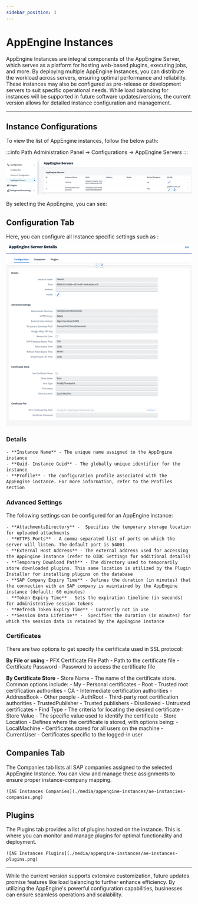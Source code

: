 ```yaml
---
sidebar_position: 3
---
```


# AppEngine Instances

AppEngine Instances are integral components of the AppEngine Server, which serves as a platform for hosting web-based plugins, executing jobs, and more. By deploying multiple AppEngine Instances, you can distribute the workload across servers, ensuring optimal performance and reliability. These instances may also be configured as pre-release or development servers to suit specific operational needs. While load balancing for instances will be supported in future software updates/versions, the current version allows for detailed instance configuration and management.

---

## Instance Configurations

To view the list of AppEngine instances, follow the below path:

:::info Path
Administration Panel → Configurations → AppEngine Servers
:::

![AppEngine Instances](./media/appengine-instances/ae-instances.png)

By selecting the AppEngine, you can see:

## Configuration Tab

Here, you can configure all Instance specific settings such as :

![AE Instance Config](./media/appengine-instances/ae-instances-config.png)

### Details

    - **Instance Name** - The unique name assigned to the AppEngine instance
    - **Guid- Instance Guid** - The globally unique identifier for the instance
    - **Profile** - The configuration profile associated with the AppEngine instance. For more information, refer to the Profiles section

### Advanced Settings

The following settings can be configured for an AppEngine instance:

    - **AttachmentsDirectory** -  Specifies the temporary storage location for uploaded attachments
    - **HTTPS Ports** - A comma-separated list of ports on which the server will listen. The default port is 54001
    - **External Host Address** - The external address used for accessing the AppEngine instance (refer to OIDC Settings for additional details)
    - **Temporary Download Path** - The directory used to temporarily store downloaded plugins. This same location is utilized by the Plugin Installer for installing plugins on the database
    - **SAP Company Expiry Time** - Defines the duration (in minutes) that the connection with an SAP company is maintained by the AppEngine instance (default: 60 minutes)
    - **Token Expiry Time** - Sets the expiration timeline (in seconds) for administrative session tokens
    - **Refresh Token Expiry Time** - Currently not in use
    - **Session Data Lifetime** -  Specifies the duration (in minutes) for which the session data is retained by the AppEngine instance

### Certificates

There are two options to get specify the certificate used in SSL protocol:

**By File or using**
    - PFX Certificate File Path - Path to the certificate file
    - Certificate Password - Password to access the certificate file

**By Certificate Store**
    - Store Name - The name of the certificate store. Common options include:
        - My - Personal certificates
        - Root - Trusted root certification authorities
        - CA - Intermediate certification authorities
        - AddressBook - Other people
        - AuthRoot - Third-party root certification authorities
        - TrustedPublisher - Trusted publishers
        - Disallowed - Untrusted certificates
        - Find Type - The criteria for locating the desired certificate
        - Store Value - The specific value used to identify the certificate
        - Store Location - Defines where the certificate is stored, with options being:
            - LocalMachine - Certificates stored for all users on the machine
            - CurrentUser - Certificates specific to the logged-in user

## Companies Tab

The Companies tab lists all SAP companies assigned to the selected AppEngine Instance. You can view and manage these assignments to ensure proper instance-company mapping.

    ![AE Instances Companies](./media/appengine-instances/ae-instancies-companies.png)

## Plugins

The Plugins tab provides a list of plugins hosted on the instance. This is where you can monitor and manage plugins for optimal functionality and deployment.

    ![AE Instances Plugins](./media/appengine-instances/ae-instances-plugins.png)

---
While the current version supports extensive customization, future updates promise features like load balancing to further enhance efficiency. By utilizing the AppEngine's powerful configuration capabilities, businesses can ensure seamless operations and scalability.
